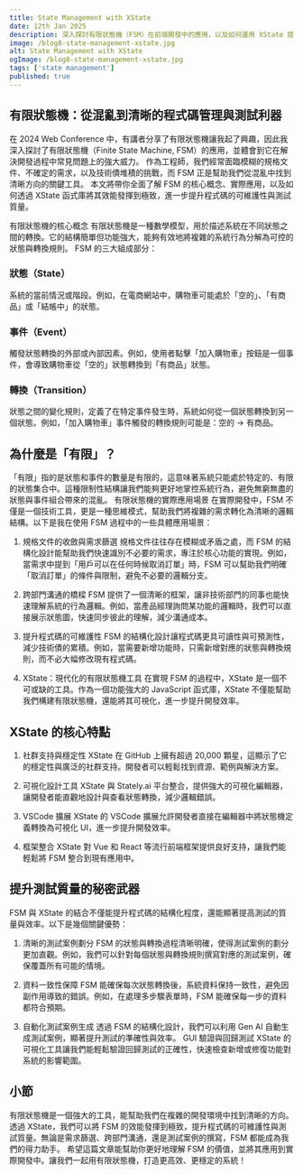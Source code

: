 ```yaml
---
title: State Management with XState
date: 12th Jan 2025
description: 深入探討有限狀態機（FSM）在前端開發中的應用，以及如何運用 XState 提升程式碼可維護性與測試質量
image: /blog8-state-management-xstate.jpg
alt: State Management with XState
ogImage: /blog8-state-management-xstate.jpg
tags: ['state management']
published: true
---
```


## 有限狀態機：從混亂到清晰的程式碼管理與測試利器

在 2024 Web Conference 中，有講者分享了有限狀態機讓我起了興趣，因此我深入探討了有限狀態機（Finite State Machine, FSM）的應用，並體會到它在解決開發過程中常見問題上的強大威力。
作為工程師，我們經常面臨模糊的規格文件、不確定的需求，以及技術債堆積的挑戰，而 FSM 正是幫助我們從混亂中找到清晰方向的關鍵工具。
本文將帶你全面了解 FSM 的核心概念、實際應用，以及如何透過 XState 函式庫將其效能發揮到極致，進一步提升程式碼的可維護性與測試質量。

有限狀態機的核心概念
有限狀態機是一種數學模型，用於描述系統在不同狀態之間的轉換。它的結構簡單但功能強大，能夠有效地將複雜的系統行為分解為可控的狀態與轉換規則。
FSM 的三大組成部分：

### 狀態（State）

系統的當前情況或階段。例如，在電商網站中，購物車可能處於「空的」、「有商品」或「結帳中」的狀態。

### 事件（Event）

觸發狀態轉換的外部或內部因素。例如，使用者點擊「加入購物車」按鈕是一個事件，會導致購物車從「空的」狀態轉換到「有商品」狀態。

### 轉換（Transition）

狀態之間的變化規則，定義了在特定事件發生時，系統如何從一個狀態轉換到另一個狀態。例如，「加入購物車」事件觸發的轉換規則可能是：空的 -> 有商品。

## 為什麼是「有限」？

「有限」指的是狀態和事件的數量是有限的，這意味著系統只能處於特定的、有限的狀態集合中。這種限制性結構讓我們能夠更好地掌控系統行為，避免無窮無盡的狀態與事件組合帶來的混亂。
有限狀態機的實際應用場景
在實際開發中，FSM 不僅是一個技術工具，更是一種思維模式，幫助我們將複雜的需求轉化為清晰的邏輯結構。以下是我在使用 FSM 過程中的一些具體應用場景：

1. 規格文件的收斂與需求篩選
規格文件往往存在模糊或矛盾之處，而 FSM 的結構化設計能幫助我們快速識別不必要的需求，專注於核心功能的實現。例如，當需求中提到「用戶可以在任何時候取消訂單」時，FSM 可以幫助我們明確「取消訂單」的條件與限制，避免不必要的邏輯分支。

2. 跨部門溝通的橋樑
FSM 提供了一個清晰的框架，讓非技術部門的同事也能快速理解系統的行為邏輯。例如，當產品經理詢問某功能的邏輯時，我們可以直接展示狀態圖，快速同步彼此的理解，減少溝通成本。

3. 提升程式碼的可維護性
FSM 的結構化設計讓程式碼更具可讀性與可預測性，減少技術債的累積。例如，當需要新增功能時，只需新增對應的狀態與轉換規則，而不必大幅修改現有程式碼。

4. XState：現代化的有限狀態機工具
在實現 FSM 的過程中，XState 是一個不可或缺的工具。作為一個功能強大的 JavaScript 函式庫，XState 不僅能幫助我們構建有限狀態機，還能將其可視化，進一步提升開發效率。

## XState 的核心特點

1. 社群支持與穩定性
XState 在 GitHub 上擁有超過 20,000 顆星，這顯示了它的穩定性與廣泛的社群支持。開發者可以輕鬆找到資源、範例與解決方案。

2. 可視化設計工具
XState 與 Stately.ai 平台整合，提供強大的可視化編輯器，讓開發者能直觀地設計與查看狀態轉換，減少邏輯錯誤。

3. VSCode 擴展
XState 的 VSCode 擴展允許開發者直接在編輯器中將狀態機定義轉換為可視化 UI，進一步提升開發效率。

4. 框架整合
XState 對 Vue 和 React 等流行前端框架提供良好支持，讓我們能輕鬆將 FSM 整合到現有應用中。

## 提升測試質量的秘密武器

FSM 與 XState 的結合不僅能提升程式碼的結構化程度，還能顯著提高測試的質量與效率。以下是幾個關鍵優勢：

1. 清晰的測試案例劃分
FSM 的狀態與轉換過程清晰明確，使得測試案例的劃分更加直觀。例如，我們可以針對每個狀態與轉換規則撰寫對應的測試案例，確保覆蓋所有可能的情境。

2. 資料一致性保障
FSM 能確保每次狀態轉換後，系統資料保持一致性，避免因副作用導致的錯誤。例如，在處理多步驟表單時，FSM 能確保每一步的資料都符合預期。

3. 自動化測試案例生成
透過 FSM 的結構化設計，我們可以利用 Gen AI 自動生成測試案例，顯著提升測試的準確性與效率。
GUI 驗證與回歸測試
XState 的可視化工具讓我們能輕鬆驗證回歸測試的正確性，快速檢查新增或修復功能對系統的影響範圍。

## 小節

有限狀態機是一個強大的工具，能幫助我們在複雜的開發環境中找到清晰的方向。透過 XState，我們可以將 FSM 的效能發揮到極致，提升程式碼的可維護性與測試質量。無論是需求篩選、跨部門溝通，還是測試案例的撰寫，FSM 都能成為我們的得力助手。
希望這篇文章能幫助你更好地理解 FSM 的價值，並將其應用到實際開發中。讓我們一起用有限狀態機，打造更高效、更穩定的系統！
